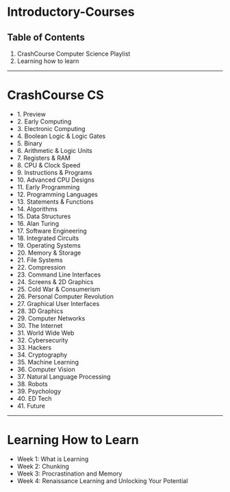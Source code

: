 # Introductory-Courses

Table of Contents 
----
1. CrashCourse Computer Science Playlist
2. Learning how to learn 

----

# CrashCourse CS
<ul>
    <li>1. Preview</li>
    <li>2. Early Computing</li> 
    <li>3. Electronic Computing</li> 
    <li>4. Boolean Logic & Logic Gates</li> 
    <li>5. Binary</li>
    <li>6. Arithmetic & Logic Units</li> 
    <li>7. Registers & RAM</li> 
    <li>8. CPU & Clock Speed</li> 
    <li>9. Instructions & Programs</li> 
    <li>10. Advanced CPU Designs</li> 
    <li>11. Early Programming</li> 
    <li>12. Programming Languages</li> 
    <li>13. Statements & Functions</li> 
    <li>14. Algorithms</li> 
    <li>15. Data Structures</li> 
    <li>16. Alan Turing</li> 
    <li>17. Software Engineering</li>
    <li>18. Integrated Circuits</li> 
    <li>19. Operating Systems</li> 
    <li>20. Memory & Storage</li> 
    <li>21. File Systems</li> 
    <li>22. Compression</li>
    <li>23. Command Line Interfaces</li> 
    <li>24. Screens & 2D Graphics</li>
    <li>25. Cold War & Consumerism</li> 
    <li>26. Personal Computer Revolution</li>
    <li>27. Graphical User Interfaces</li>
    <li>28. 3D Graphics</li> 
    <li>29. Computer Networks</li> 
    <li>30. The Internet</li> 
    <li>31. World Wide Web</li> 
    <li>32. Cybersecurity</li> 
    <li>33. Hackers</li> 
    <li>34. Cryptography</li> 
    <li>35. Machine Learning</li> 
    <li>36. Computer Vision</li> 
    <li>37. Natural Language Processing</li> 
    <li>38. Robots</li> 
    <li>39. Psychology</li> 
    <li>40. ED Tech</li> 
    <li>41. Future </li>
</ul>

----

# Learning How to Learn 
- Week 1: What is Learning
- Week 2: Chunking
- Week 3: Procrastination and Memory
- Week 4: Renaissance Learning and Unlocking Your Potential
